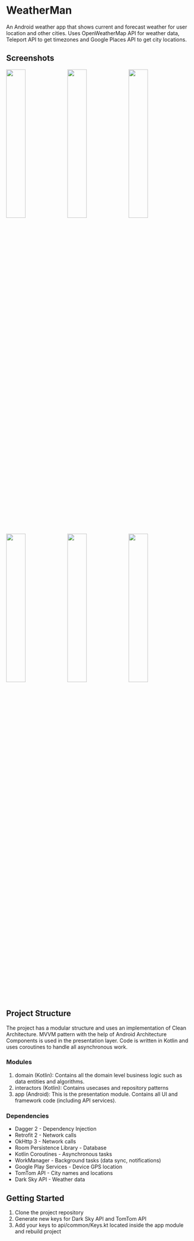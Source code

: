 # WeatherMan

An Android weather app that shows current and forecast weather for user location and other cities.
Uses OpenWeatherMap API for weather data, Teleport API to get timezones and Google Places API to get city locations.

## Screenshots

<img src="https://user-images.githubusercontent.com/42505064/64204739-66e75980-ce64-11e9-958f-9e88ca867895.jpg" width="32%"></img> 
<img src="https://user-images.githubusercontent.com/42505064/64204740-66e75980-ce64-11e9-900a-796ce04e3d8f.jpg" width="32%"></img> 
<img src="https://user-images.githubusercontent.com/42505064/64204742-66e75980-ce64-11e9-8b98-8a9d94895d97.jpg" width="32%"></img> 
<img src="https://user-images.githubusercontent.com/42505064/63302704-d9c0d400-c2ab-11e9-900c-5e464d627b35.jpg" width="32%"></img> 
<img src="https://user-images.githubusercontent.com/42505064/63302705-d9c0d400-c2ab-11e9-8aaa-d8b8a0c7bcd6.jpg" width="32%"></img> 
<img src="https://user-images.githubusercontent.com/42505064/63302706-d9c0d400-c2ab-11e9-88ed-fcdb1ee6042b.jpg" width="32%"></img> 

## Project Structure

The project has a modular structure and uses an implementation of Clean Architecture. 
MVVM pattern with the help of Android Architecture Components is used in the presentation layer.
Code is written in Kotlin and uses coroutines to handle all asynchronous work.

### Modules

  1) domain (Kotlin): Contains all the domain level business logic such as data entities and algorithms.
  2) interactors (Kotlin): Contains usecases and repository patterns
  3) app (Android): This is the presentation module. Contains all UI and framework code (including API services).

### Dependencies

  * Dagger 2 - Dependency Injection
  * Retrofit 2 - Network calls
  * OkHttp 3 - Network calls
  * Room Persistence Library - Database
  * Kotlin Coroutines - Asynchronous tasks
  * WorkManager - Background tasks (data sync, notifications)
  * Google Play Services - Device GPS location
  * TomTom API - City names and locations
  * Dark Sky API - Weather data

## Getting Started

1) Clone the project repository
2) Generate new keys for Dark Sky API and TomTom API
3) Add your keys to api/common/Keys.kt located inside the app module and rebuild project
